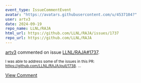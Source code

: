 ```yaml
---
event_type: IssueCommentEvent
avatar: "https://avatars.githubusercontent.com/u/4537104?"
user: artv3
date: 2024-09-19
repo_name: LLNL/RAJA
html_url: https://github.com/LLNL/RAJA/issues/1737
repo_url: https://github.com/LLNL/RAJA
---
```


<a href='https://github.com/artv3' target='_blank'>artv3</a> commented on issue <a href='https://github.com/LLNL/RAJA/issues/1737' target='_blank'>LLNL/RAJA#1737</a>.

<small>I was able to address some of the issues in this PR: https://github.com/LLNL/RAJA/pull/1738. ...</small>

<a href='https://github.com/LLNL/RAJA/issues/1737' target='_blank'>View Comment</a>